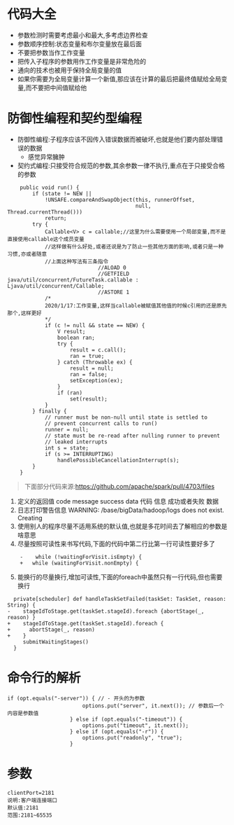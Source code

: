 # 代码大全
+ 参数检测时需要考虑最小和最大,多考虑边界检查
+ 参数顺序控制:状态变量和布尔变量放在最后面
+ 不要把参数当作工作变量
+ 把传入子程序的参数用作工作变量是非常危险的
+ 通向的技术也被用于保持全局变量的值
+ 如果你需要为全局变量计算一个新值,那应该在计算的最后把最终值赋给全局变量,而不要把中间值赋给他
# 防御性编程和契约型编程
* 防御性编程:子程序应该不因传入错误数据而被破坏,也就是他们要内部处理错误的数据
  * 感觉异常臃肿
* 契约式编程:只接受符合规范的参数,其余参数一律不执行,重点在于只接受合格的参数
```
    public void run() {
        if (state != NEW ||
            !UNSAFE.compareAndSwapObject(this, runnerOffset,
                                         null, Thread.currentThread()))
            return;
        try {
            Callable<V> c = callable;//这里为什么需要使用一个局部变量,而不是直接使用callable这个成员变量
            //这样做有什么好处,或者还说是为了防止一些其他方面的影响,或者只是一种习惯,亦或者随意
            //上面这种写法有三条指令
                             //ALOAD 0
                             //GETFIELD java/util/concurrent/FutureTask.callable : Ljava/util/concurrent/Callable;
                             //ASTORE 1
            /*
            2020/1/17:工作变量,这样当callable被赋值其他值的时候c引用的还是原先那个,这样更好
            */
            if (c != null && state == NEW) {
                V result;
                boolean ran;
                try {
                    result = c.call();
                    ran = true;
                } catch (Throwable ex) {
                    result = null;
                    ran = false;
                    setException(ex);
                }
                if (ran)
                    set(result);
            }
        } finally {
            // runner must be non-null until state is settled to
            // prevent concurrent calls to run()
            runner = null;
            // state must be re-read after nulling runner to prevent
            // leaked interrupts
            int s = state;
            if (s >= INTERRUPTING)
                handlePossibleCancellationInterrupt(s);
        }
    }
```
>下面部分代码来源:https://github.com/apache/spark/pull/4703/files
1. 定义的返回值
    code message success data
    代码  信息  成功或者失败  数据
2. 日志打印警告信息
    WARNING: /base/bigData/hadoop/logs does not exist. Creating
3. 使用别人的程序尽量不适用系统的默认值,也就是多花时间去了解相应的参数是啥意思
4. 尽量按照可读性来书写代码,下面的代码中第二行比第一行可读性要好多了
``` 
    -    while (!waitingForVisit.isEmpty) {
    +   while (waitingForVisit.nonEmpty) {
```
5. 能换行的尽量换行,增加可读性,下面的foreach中虽然只有一行代码,但也需要换行
```
  private[scheduler] def handleTaskSetFailed(taskSet: TaskSet, reason: String) {
-    stageIdToStage.get(taskSet.stageId).foreach {abortStage(_, reason) }
+    stageIdToStage.get(taskSet.stageId).foreach {
+      abortStage(_, reason)
+    }    
     submitWaitingStages()
  }
```
# 命令行的解析
    if (opt.equals("-server")) { // - 开头的为参数
                            options.put("server", it.next()); // 参数后一个内容是参数值
                        } else if (opt.equals("-timeout")) {
                            options.put("timeout", it.next());
                        } else if (opt.equals("-r")) {
                            options.put("readonly", "true");
                        }
# 参数
    clientPort=2181
    说明:客户端连接端口
    默认值:2181
    范围:2181~65535
